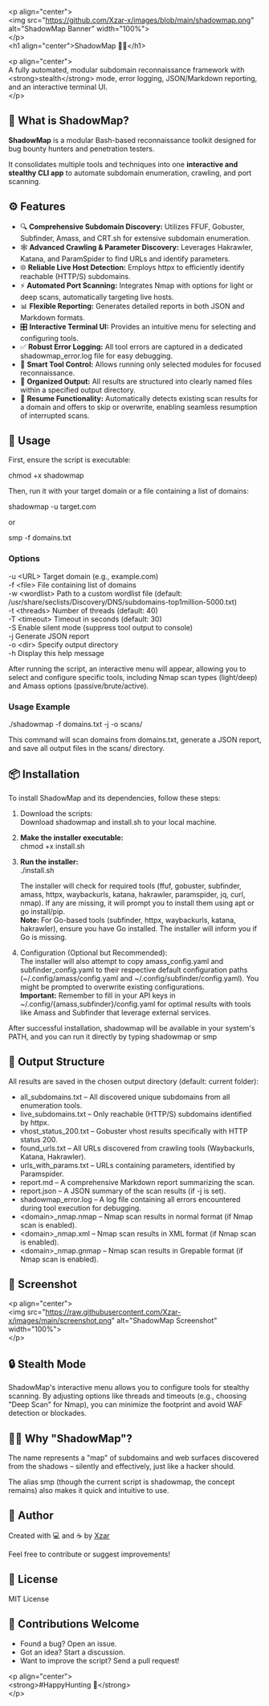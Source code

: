 \<p align="center"\>  
\<img src="https://github.com/Xzar-x/images/blob/main/shadowmap.png" alt="ShadowMap Banner" width="100%"\>  
\</p\>  
\<h1 align="center"\>ShadowMap 🕵️‍♂️\</h1\>

\<p align="center"\>  
A fully automated, modular subdomain reconnaissance framework with \<strong\>stealth\</strong\> mode, error logging, JSON/Markdown reporting, and an interactive terminal UI.  
\</p\>

## **🧠 What is ShadowMap?**

**ShadowMap** is a modular Bash-based reconnaissance toolkit designed for bug bounty hunters and penetration testers.

It consolidates multiple tools and techniques into one **interactive and stealthy CLI app** to automate subdomain enumeration, crawling, and port scanning.

## **⚙️ Features**

* 🔍 **Comprehensive Subdomain Discovery:** Utilizes FFUF, Gobuster, Subfinder, Amass, and CRT.sh for extensive subdomain enumeration.  
* 🕸️ **Advanced Crawling & Parameter Discovery:** Leverages Hakrawler, Katana, and ParamSpider to find URLs and identify parameters.  
* 🌐 **Reliable Live Host Detection:** Employs httpx to efficiently identify reachable (HTTP/S) subdomains.  
* ⚡ **Automated Port Scanning:** Integrates Nmap with options for light or deep scans, automatically targeting live hosts.  
* 📊 **Flexible Reporting:** Generates detailed reports in both JSON and Markdown formats.  
* 🎛️ **Interactive Terminal UI:** Provides an intuitive menu for selecting and configuring tools.  
* ✅ **Robust Error Logging:** All tool errors are captured in a dedicated shadowmap\_error.log file for easy debugging.  
* 🚦 **Smart Tool Control:** Allows running only selected modules for focused reconnaissance.  
* 📁 **Organized Output:** All results are structured into clearly named files within a specified output directory.  
* 🔄 **Resume Functionality:** Automatically detects existing scan results for a domain and offers to skip or overwrite, enabling seamless resumption of interrupted scans.

## **🚀 Usage**

First, ensure the script is executable:

chmod \+x shadowmap

Then, run it with your target domain or a file containing a list of domains:

shadowmap \-u target.com

or

smp \-f domains.txt

### **Options**

  \-u \<URL\>       Target domain (e.g., example.com)  
  \-f \<file\>      File containing list of domains  
  \-w \<wordlist\>  Path to a custom wordlist file (default: /usr/share/seclists/Discovery/DNS/subdomains-top1million-5000.txt)  
  \-t \<threads\>   Number of threads (default: 40\)  
  \-T \<timeout\>   Timeout in seconds (default: 30\)  
  \-S             Enable silent mode (suppress tool output to console)  
  \-j             Generate JSON report  
  \-o \<dir\>       Specify output directory  
  \-h             Display this help message

After running the script, an interactive menu will appear, allowing you to select and configure specific tools, including Nmap scan types (light/deep) and Amass options (passive/brute/active).

### **Usage Example**

./shadowmap \-f domains.txt \-j \-o scans/

This command will scan domains from domains.txt, generate a JSON report, and save all output files in the scans/ directory.

## **📦 Installation**

To install ShadowMap and its dependencies, follow these steps:

1. Download the scripts:  
   Download shadowmap and install.sh to your local machine.  
2. **Make the installer executable:**  
   chmod \+x install.sh

3. **Run the installer:**  
   ./install.sh

   The installer will check for required tools (ffuf, gobuster, subfinder, amass, httpx, waybackurls, katana, hakrawler, paramspider, jq, curl, nmap). If any are missing, it will prompt you to install them using apt or go install/pip.  
   **Note:** For Go-based tools (subfinder, httpx, waybackurls, katana, hakrawler), ensure you have Go installed. The installer will inform you if Go is missing.  
4. Configuration (Optional but Recommended):  
   The installer will also attempt to copy amass\_config.yaml and subfinder\_config.yaml to their respective default configuration paths (\~/.config/amass/config.yaml and \~/.config/subfinder/config.yaml). You might be prompted to overwrite existing configurations.  
   **Important:** Remember to fill in your API keys in \~/.config/{amass,subfinder}/config.yaml for optimal results with tools like Amass and Subfinder that leverage external services.

After successful installation, shadowmap will be available in your system's PATH, and you can run it directly by typing shadowmap or smp

## **📁 Output Structure**

All results are saved in the chosen output directory (default: current folder):

* all\_subdomains.txt – All discovered unique subdomains from all enumeration tools.  
* live\_subdomains.txt – Only reachable (HTTP/S) subdomains identified by httpx.  
* vhost\_status\_200.txt – Gobuster vhost results specifically with HTTP status 200\.  
* found\_urls.txt – All URLs discovered from crawling tools (Waybackurls, Katana, Hakrawler).  
* urls\_with\_params.txt – URLs containing parameters, identified by Paramspider.  
* report.md – A comprehensive Markdown report summarizing the scan.  
* report.json – A JSON summary of the scan results (if \-j is set).  
* shadowmap\_error.log – A log file containing all errors encountered during tool execution for debugging.  
* \<domain\>\_nmap.nmap – Nmap scan results in normal format (if Nmap scan is enabled).  
* \<domain\>\_nmap.xml – Nmap scan results in XML format (if Nmap scan is enabled).  
* \<domain\>\_nmap.gnmap – Nmap scan results in Grepable format (if Nmap scan is enabled).

## **📸 Screenshot**

\<p align="center"\>  
\<img src="https://raw.githubusercontent.com/Xzar-x/images/main/screenshot.png" alt="ShadowMap Screenshot" width="100%"\>  
\</p\>

## **🔒 Stealth Mode**

ShadowMap's interactive menu allows you to configure tools for stealthy scanning. By adjusting options like threads and timeouts (e.g., choosing "Deep Scan" for Nmap), you can minimize the footprint and avoid WAF detection or blockades.

## **🧙‍♂️ Why "ShadowMap"?**

The name represents a "map" of subdomains and web surfaces discovered from the shadows – silently and effectively, just like a hacker should.

The alias smp (though the current script is shadowmap, the concept remains) also makes it quick and intuitive to use.

## **🤖 Author**

Created with 💻 and ☕ by [Xzar](https://github.com/Xzar-x)

Feel free to contribute or suggest improvements\!

## **📜 License**

MIT License

## **🙌 Contributions Welcome**

* Found a bug? Open an issue.  
* Got an idea? Start a discussion.  
* Want to improve the script? Send a pull request\!

\<p align="center"\>  
\<strong\>\#HappyHunting 🐞\</strong\>  
\</p\>
